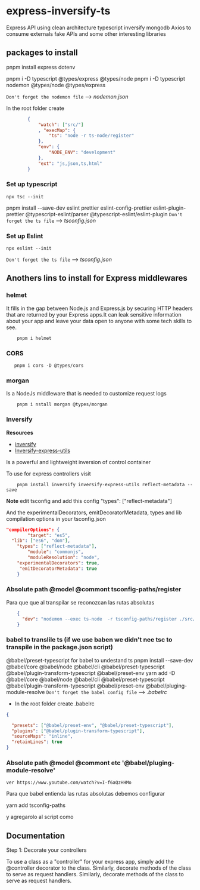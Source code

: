 # express-inversify-ts
Express  API  using clean architecture typescript inversify mongodb  Axios to consume externals fake APIs and some other interesting libraries

## packages to install
pnpm install express dotenv

pnpm i -D typescript @types/express @types/node
pnpm i -D typescript nodemon @types/node @types/express

`Don't forget the nodemon file` --> *nodemon.json* 

In the root folder create 

```json
        {
            "watch": ["src/"]
            , "execMap": {
                "ts": "node -r ts-node/register"
            },
            "env": {
                "NODE_ENV": "development"
            },
            "ext": "js,json,ts,html"
        }
```

### Set up typescript
    npx tsc --init
    
pnpm install --save-dev eslint prettier eslint-config-prettier eslint-plugin-prettier @typescript-eslint/parser @typescript-eslint/eslint-plugin
`Don't forget the ts file` --> *tsconfig.json* 


### Set up Eslint

    npx eslint --init

`Don't forget the ts file` --> *tsconfig.json* 

## Anothers lins to install for Express middlewares

### helmet
  It fills in the gap between Node.js and Express.js by securing HTTP headers that are returned by your Express apps.It can leak sensitive information about your app and leave your data open to anyone with some tech skills to see.
```
    pnpm i helmet
```

### CORS
```
   pnpm i cors -D @types/cors
```
### morgan
Is a NodeJs middleware that is needed to customize request logs
```
    pnpm i nstall morgan @types/morgan
```

### Inversify 

**Resources**
* [inversify](https://inversify.io/)  
* [Inversify-express-utils](https://github.com/inversify/inversify-express-utils)

Is a powerful and lightweight inversion of control container

To use for express controllers visit 

```
    pnpm install inversify inversify-express-utils reflect-metadata --save
```

**Note** edit tsconfig and add this config "types": ["reflect-metadata"] 

 And the experimentalDecorators, emitDecoratorMetadata, types and lib compilation options in your tsconfig.json


```json
"compilerOptions": {
        "target": "es5",
  "lib": ["es6", "dom"],
    "types": ["reflect-metadata"], 
        "module": "commonjs",
        "moduleResolution": "node",
    "experimentalDecorators": true,
     "emitDecoratorMetadata": true
    }

```
### Absolute path @model @commont tsconfig-paths/register
 Para que que al transpilar se reconozcan las rutas absolutas
```json
    {
      "dev": "nodemon --exec ts-node  -r tsconfig-paths/register ./src/index.ts ",
    }
```
### babel to translile ts (if we use baben we  didn't nee tsc to transpile in the package.json script)

@babel/preset-typescript for babel to undestand ts
pnpm install --save-dev @babel/core @babel/node @babel/cli @babel/preset-typescript @babel/plugin-transform-typescript @babel/preset-env
yarn add -D @babel/core @babel/node @babel/cli @babel/preset-typescript @babel/plugin-transform-typescript @babel/preset-env @babel/pluging-module-resolve
`Don't forget the babel config file` --> *.babelrc* 
   
-  In the root folder create .babelrc


```json
{

  "presets": ["@babel/preset-env", "@babel/preset-typescript"],
  "plugins": ["@babel/plugin-transform-typescript"],
  "sourceMaps": "inline",
  "retainLines": true
}

```
### Absolute path @model @commont etc '@babel/pluging-module-resolve' 
    ver https://www.youtube.com/watch?v=I-f6aQzHHMo
  
  Para que babel entienda las rutas absolutas debemos configurar
    
  yarn add tsconfig-paths

  y agregarolo al script como 

## Documentation
Step 1: Decorate your controllers

To use a class as a "controller" for your express app, simply add the @controller decorator to the class. Similarly, decorate methods of the class to serve as request handlers.
Similarly, decorate methods of the class to serve as request handlers.